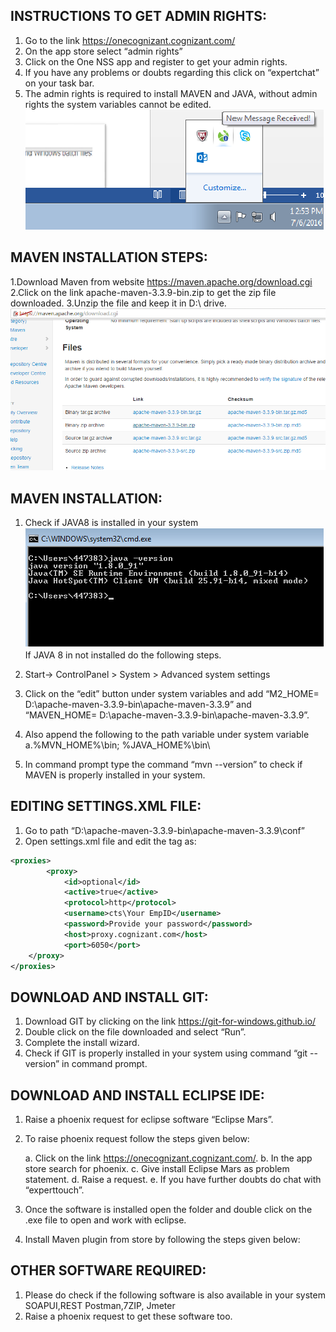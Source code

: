 
## INSTRUCTIONS TO GET ADMIN RIGHTS: ##

1. Go to the link https://onecognizant.cognizant.com/
2. On the app store select “admin rights”
3. Click on the One NSS app and register to get your admin rights.
4. If you have any problems or doubts regarding this click on “expertchat” on your task bar. 
5. The admin rights is required to install MAVEN and JAVA, without admin rights the system variables cannot be edited.
![alt text](https://github.com/CTSJavaTraining/Images/blob/master/expert_touch.png)
	
## MAVEN INSTALLATION STEPS: ##

1.Download Maven from website https://maven.apache.org/download.cgi 
2.Click on the link apache-maven-3.3.9-bin.zip to get the zip file downloaded.
3.Unzip the file and keep it in D:\ drive.
![alt text](https://github.com/CTSJavaTraining/Images/blob/master/maven_download.png)

## MAVEN INSTALLATION: ##

1. Check if JAVA8 is installed in your system
![alt text](https://github.com/CTSJavaTraining/Images/blob/master/Java_Version_Check.png "JAVA_VERSION_CHECK")
	If JAVA 8 in not installed do the following steps.
	
2. Start-> ControlPanel > System > Advanced system settings
3. Click on the “edit” button under system variables and add “M2_HOME= D:\apache-maven-3.3.9-bin\apache-maven-3.3.9” and “MAVEN_HOME= D:\apache-maven-3.3.9-bin\apache-maven-3.3.9”.
4. Also append the following to the path variable under system variable
	a.%MVN_HOME%\bin; %JAVA_HOME%\bin\
5. In command prompt type the command “mvn --version” to check if MAVEN is properly installed in your system.

## EDITING SETTINGS.XML FILE: ##

1. Go to path “D:\apache-maven-3.3.9-bin\apache-maven-3.3.9\conf”
2. Open settings.xml file and edit the <proxies> tag as:

```xml
<proxies>
    	<proxy>
	      	<id>optional</id>
	     	<active>true</active>
	      	<protocol>http</protocol>
	      	<username>cts\Your EmpID</username>
	      	<password>Provide your password</password>
	      	<host>proxy.cognizant.com</host>
	      	<port>6050</port>
 	</proxy>
</proxies>
```


## DOWNLOAD AND INSTALL GIT: ##

1. Download GIT by clicking on the link https://git-for-windows.github.io/
2. Double click on the file downloaded and select “Run”.
3. Complete the install wizard.
4. Check if GIT is properly installed in your system using command “git --version” in command prompt.

## DOWNLOAD AND INSTALL ECLIPSE IDE: ##

1. Raise a phoenix request for eclipse software “Eclipse Mars”.
2. To raise phoenix request follow the steps given below:

	a. Click on the link https://onecognizant.cognizant.com/.
	b. In the app store search for phoenix.
	c. Give install Eclipse Mars as problem statement.
	d. Raise a request.
	e. If you have further doubts do chat with “experttouch”.
	
3. Once the software is installed open the folder and double click on the .exe file to open and work with eclipse.
4. Install Maven plugin from store by following the steps given below:
	

## OTHER SOFTWARE REQUIRED: ##

1. Please do check if the following software is also available in your system SOAPUI,REST Postman,7ZIP, Jmeter
2. Raise a phoenix request to get these software too.

